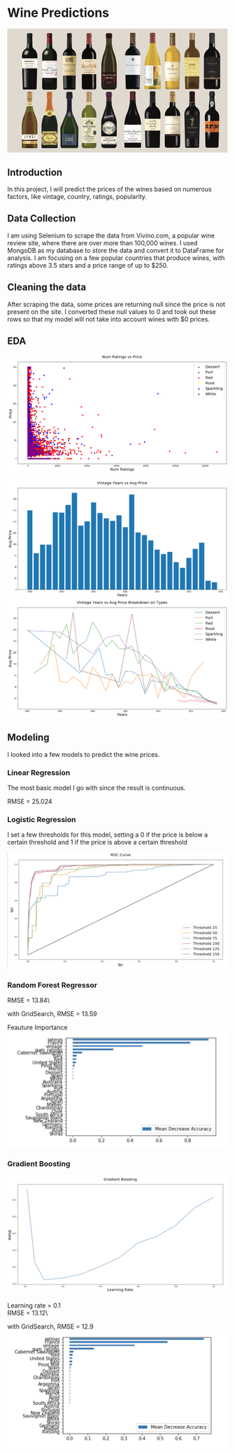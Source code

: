 # Wine Predictions

![](images/wine.jpg)

## Introduction

In this project, I will predict the prices of the wines based on numerous factors, like vintage, country, ratings, popularity.

## Data Collection
I am using Selenium to scrape the data from Vivino.com, a popular wine review site, where there are over more than 100,000 wines. I used MongoDB as my database to store the data and convert it to DataFrame for analysis. I am focusing on a few popular countries that produce wines, with ratings above 3.5 stars and a price range of up to $250.

## Cleaning the data
After scraping the data, some prices are returning null since the price is not present on the site. I converted these null values to 0 and took out these rows so that my model will not take into account wines with $0 prices. 

## EDA
![](images/num_ratings_price.png)

![](images/vintage_avg_price.png)
![](images/vintage_price_plot_types.png)

## Modeling

I looked into a few models to predict the wine prices.



### Linear Regression
The most basic model I go with since the result is continuous.

RMSE = 25.024

### Logistic Regression

I set a few thresholds for this model, setting a 0 if the price is below a certain threshold and 1 if the price is above a certain threshold

![](images/roc_curve.png)

### Random Forest Regressor
RMSE = 13.84\

with GridSearch, RMSE = 13.59

Feauture Importance
![](images/feature_importance_rf.png)

### Gradient Boosting

![](images/gradient_boosting.png)

Learning rate = 0.1\
RMSE = 13.12\

with GridSearch, RMSE = 12.9
![](images/feature_importance_grad_boosting.png)
